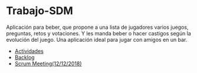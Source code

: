 # Trabajo-SDM
Aplicación para beber, que propone a una lista de jugadores varios juegos, preguntas, retos y votaciones. Y les manda beber o hacer castigos según la evolución del juego. Una aplicación ideal para jugar con amigos en un bar.

* [Actividades][act]
* [Backlog][bcklg]
* [Scrum Meeting(12/12/2018)][meeting]

[act]: https://github.com/enolgargon/Trabajo-SDM/blob/master/Actividades.md
[bcklg]: https://github.com/enolgargon/Trabajo-SDM/blob/master/Backlog.md
[meeting]: https://github.com/enolgargon/Trabajo-SDM/blob/master/SCRUM_Meeting.md
